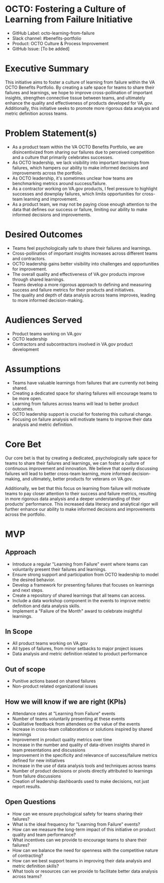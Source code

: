 # OCTO: Fostering a Culture of Learning from Failure Initiative

* GitHub Label: octo-learning-from-failure
* Slack channel: #benefits-portfolio
* Product: OCTO Culture & Process Improvement
* GitHub Issue: [To be added]

# Executive Summary

This initiative aims to foster a culture of learning from failure within the VA OCTO Benefits Portfolio. By creating a safe space for teams to share their failures and learnings, we hope to improve cross-pollination of important insights, strengthen connective tissue between teams, and ultimately enhance the quality and effectiveness of products developed for VA.gov. Additionally, this initiative seeks to promote more rigorous data analysis and metric definition across teams.

# Problem Statement(s)

* As a product team within the VA OCTO Benefits Portfolio, we are disincentivized from sharing our failures due to perceived competition and a culture that primarily celebrates successes.
* As OCTO leadership, we lack visibility into important learnings from failures, which hampers our ability to make informed decisions and improvements across the portfolio.
* As OCTO leadership, it's sometimes unclear how teams are benchmarking metrics around success/failure.
* As a contractor working on VA.gov products, I feel pressure to highlight successes and downplay failures, which limits opportunities for cross-team learning and improvement.
* As a product team, we may not be paying close enough attention to the data that defines our success or failure, limiting our ability to make informed decisions and improvements.

# Desired Outcomes

* Teams feel psychologically safe to share their failures and learnings.
* Cross-pollination of important insights increases across different teams and contractors.
* OCTO leadership gains better visibility into challenges and opportunities for improvement.
* The overall quality and effectiveness of VA.gov products improve through shared learnings.
* Teams develop a more rigorous approach to defining and measuring success and failure metrics for their products and initiatives.
* The quality and depth of data analysis across teams improves, leading to more informed decision-making.

# Audiences Served

* Product teams working on VA.gov
* OCTO leadership
* Contractors and subcontractors involved in VA.gov product development

# Assumptions

* Teams have valuable learnings from failures that are currently not being shared.
* Creating a dedicated space for sharing failures will encourage teams to be more open.
* Learning from failures across teams will lead to better product outcomes.
* OCTO leadership support is crucial for fostering this cultural change.
* Focusing on failure analysis will motivate teams to improve their data analysis and metric definition.

# Core Bet

Our core bet is that by creating a dedicated, psychologically safe space for teams to share their failures and learnings, we can foster a culture of continuous improvement and innovation. We believe that openly discussing failures will lead to better cross-team learning, more informed decision-making, and ultimately, better products for veterans on VA.gov. 

Additionally, we bet that this focus on learning from failure will motivate teams to pay closer attention to their success and failure metrics, resulting in more rigorous data analysis and a deeper understanding of their products' performance. This increased data literacy and analytical rigor will further enhance our ability to make informed decisions and improvements across the portfolio.

# MVP

## Approach

* Introduce a regular "Learning from Failure" event where teams can voluntarily present their failures and learnings.
* Ensure strong support and participation from OCTO leadership to model the desired behavior.
* Develop a framework for presenting failures that focuses on learnings and next steps.
* Create a repository of shared learnings that all teams can access.
* Include a data workshop component in the events to improve metric definition and data analysis skills.
* Implement a "Failure of the Month" award to celebrate insightful learnings.

## In Scope

* All product teams working on VA.gov
* All types of failures, from minor setbacks to major project issues
* Data analysis and metric definition related to product performance

## Out of scope

* Punitive actions based on shared failures
* Non-product related organizational issues

## How we will know if we are right (KPIs)

* Attendance rates at "Learning from Failure" events
* Number of teams voluntarily presenting at these events
* Qualitative feedback from attendees on the value of the events
* Increase in cross-team collaborations or solutions inspired by shared learnings
* Improvement in product quality metrics over time
* Increase in the number and quality of data-driven insights shared in team presentations and discussions
* Improvement in the specificity and relevance of success/failure metrics defined for new initiatives
* Increase in the use of data analysis tools and techniques across teams
* Number of product decisions or pivots directly attributed to learnings from failure discussions
* Creation of leadership dashboards used to make decisions, not just report results. 

## Open Questions

* How can we ensure psychological safety for teams sharing their failures?
* What is the ideal frequency for "Learning from Failure" events?
* How can we measure the long-term impact of this initiative on product quality and team performance?
* What incentives can we provide to encourage teams to share their failures?
* How can we balance the need for openness with the competitive nature of contracting?
* How can we best support teams in improving their data analysis and metric definition skills?
* What tools or resources can we provide to facilitate better data analysis across teams?
